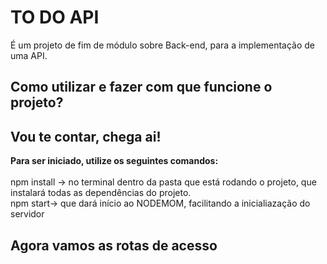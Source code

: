 <h1><b>TO DO API</b></h1>

<p>É um projeto de fim de módulo sobre Back-end, para a implementação de uma API.</p>

<h2>Como utilizar e fazer com que funcione o projeto?</h2>
<h2>Vou te contar, chega ai! </h2>

<p><b>Para ser iniciado, utilize os seguintes comandos: </b><br>
<br>npm install -> no terminal dentro da pasta que está rodando o projeto, que instalará todas as dependências do projeto.
<br>npm start-> que dará início ao NODEMOM, facilitando a inicialiazação do servidor</p>

<h2>Agora vamos as rotas de acesso</h2>

<p></p>
